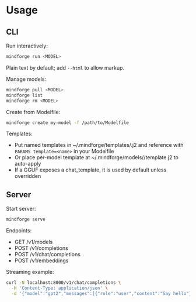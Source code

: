 # Usage

## CLI

Run interactively:
```bash
mindforge run <MODEL>
```
Plain text by default; add `--html` to allow markup.

Manage models:
```bash
mindforge pull <MODEL>
mindforge list
mindforge rm <MODEL>
```

Create from Modelfile:
```bash
mindforge create my-model -f /path/to/Modelfile
```

Templates:
- Put named templates in ~/.mindforge/templates/<name>.j2 and reference with `PARAMS template=<name>` in your Modelfile
- Or place per-model template at ~/.mindforge/models/<model>/template.j2 to auto-apply
- If a GGUF exposes a chat_template, it is used by default unless overridden

## Server

Start server:
```bash
mindforge serve
```

Endpoints:
- GET /v1/models
- POST /v1/completions
- POST /v1/chat/completions
- POST /v1/embeddings

Streaming example:
```bash
curl -N localhost:8000/v1/chat/completions \
  -H 'Content-Type: application/json' \
  -d '{"model":"gpt2","messages":[{"role":"user","content":"Say hello"}],"stream":true}'
```

